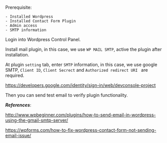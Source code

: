Prerequisite:
 
    - Installed Wordpress
    - Installed Contact Form Plugin
    - Admin access
    - SMTP information
    
Login into Wordpress Control Panel.

Install mail plugin, in this case, we use `WP MAIL SMTP`, active the plugin after installation.

At plugin `setting` tab, enter `SMTP` information, in this case, we use google SMTP, `Client ID`, `Client Secrect` and `Authorized redirect URI
` are required.

https://developers.google.com/identity/sign-in/web/devconsole-project

Then you can send test email to verify plugin functionality.

**_References_**:

http://www.wpbeginner.com/plugins/how-to-send-email-in-wordpress-using-the-gmail-smtp-server/

https://wpforms.com/how-to-fix-wordpress-contact-form-not-sending-email-issue/